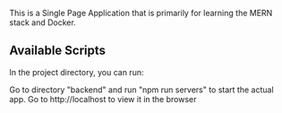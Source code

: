 This is a Single Page Application that is primarily for learning the MERN stack and Docker.

## Available Scripts

In the project directory, you can run:


Go to directory "backend" and run "npm run servers" to start the actual app. 
Go to http://localhost to view it in the browser
